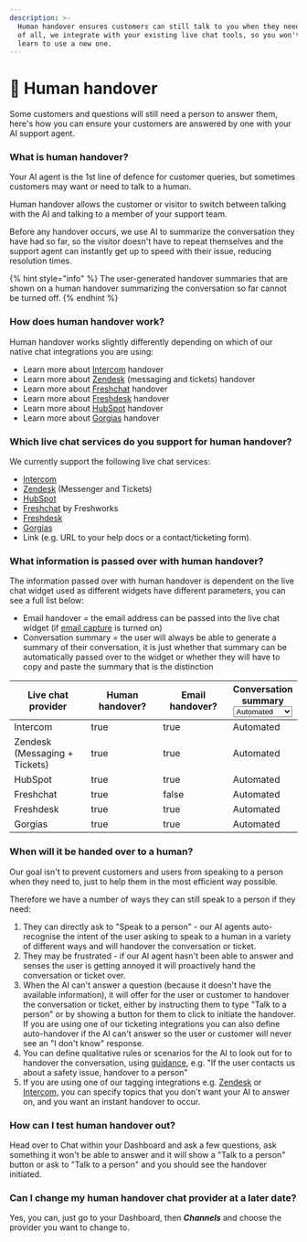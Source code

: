 ```yaml
---
description: >-
  Human handover ensures customers can still talk to you when they need to. Best
  of all, we integrate with your existing live chat tools, so you won't have to
  learn to use a new one.
---
```


# 🤝 Human handover

Some customers and questions will still need a person to answer them, here's how you can ensure your customers are answered by one with your AI support agent.

### What is human handover?

Your AI agent is the 1st line of defence for customer queries, but sometimes customers may want or need to talk to a human.&#x20;

Human handover allows the customer or visitor to switch between talking with the AI and talking to a member of your support team.

Before any handover occurs, we use AI to summarize the conversation they have had so far, so the visitor doesn't have to repeat themselves and the support agent can instantly get up to speed with their issue, reducing resolution times.

{% hint style="info" %}
The user-generated handover summaries that are shown on a human handover summarizing the conversation so far cannot be turned off.&#x20;
{% endhint %}

### How does human handover work?

Human handover works slightly differently depending on which of our native chat integrations you are using:

* Learn more about [Intercom](channels/intercom/#how-does-human-handover-work-when-using-the-intercom-messenger-integration) handover
* Learn more about [Zendesk](channels/zendesk/) (messaging and tickets) handover
* Learn more about [Freshchat](channels/freshchat.md) handover
* Learn more about [Freshdesk](channels/freshdesk.md) handover
* Learn more about [HubSpot](channels/hubspot/) handover&#x20;
* Learn more about [Gorgias](channels/gorgias.md#how-does-human-handover-work-when-using-the-gorgias-integration-for-email-tickets) handover

### Which live chat services do you support for human handover?

We currently support the following live chat services:

* [Intercom](channels/intercom/)
* [Zendesk](channels/zendesk/) (Messenger and Tickets)
* [HubSpot](channels/hubspot/)
* [Freshchat](channels/freshchat.md) by Freshworks
* [Freshdesk](channels/freshdesk.md)
* [Gorgias](channels/gorgias.md)
* Link (e.g. URL to your help docs or a contact/ticketing form).

### What information is passed over with human handover?

The information passed over with human handover is dependent on the live chat widget used as different widgets have different parameters, you can see a full list below:

* Email handover = the email address can be passed into the live chat widget (if [email capture](lead-email-capture.md) is turned on)
* Conversation summary = the user will always be able to generate a summary of their conversation, it is just whether that summary can be automatically passed over to the widget or whether they will have to copy and paste the summary that is the distinction

<table><thead><tr><th width="188">Live chat provider</th><th width="174" data-type="checkbox">Human handover?</th><th width="161" data-type="checkbox">Email handover?</th><th>Conversation summary<select><option value="uWs7AgXNcdFm" label="Automated" color="blue"></option><option value="dT1X6MF4tSw9" label="Copy + Paste" color="blue"></option></select></th></tr></thead><tbody><tr><td>Intercom</td><td>true</td><td>true</td><td><span data-option="uWs7AgXNcdFm">Automated</span></td></tr><tr><td>Zendesk (Messaging + Tickets)</td><td>true</td><td>true</td><td><span data-option="uWs7AgXNcdFm">Automated</span></td></tr><tr><td>HubSpot</td><td>true</td><td>true</td><td><span data-option="uWs7AgXNcdFm">Automated</span></td></tr><tr><td>Freshchat</td><td>true</td><td>false</td><td><span data-option="uWs7AgXNcdFm">Automated</span></td></tr><tr><td>Freshdesk</td><td>true</td><td>true</td><td><span data-option="uWs7AgXNcdFm">Automated</span></td></tr><tr><td>Gorgias</td><td>true</td><td>true</td><td><span data-option="uWs7AgXNcdFm">Automated</span></td></tr></tbody></table>

### When will it be handed over to a human?

Our goal isn't to prevent customers and users from speaking to a person when they need to, just to help them in the most efficient way possible.

Therefore we have a number of ways they can still speak to a person if they need:

1. They can directly ask to "Speak to a person" - our AI agents auto-recognise the intent of the user asking to speak to a human in a variety of different ways and will handover the conversation or ticket.
2. They may be frustrated - if our AI agent hasn't been able to answer and senses the user is getting annoyed it will proactively hand the conversation or ticket over.&#x20;
3. When the AI can't answer a question (because it doesn't have the available information), it will offer for the user or customer to handover the conversation or ticket, either by instructing them to type "Talk to a person" or by showing a button for them to click to initiate the handover. If you are using one of our ticketing integrations you can also define auto-handover if the AI can't answer so the user or customer will never see an "I don't know" response.
4. You can define qualitative rules or scenarios for the AI to look out for to handover the conversation, using [guidance](improve/guidance.md#handover-and-escalation), e.g. "If the user contacts us about a safety issue, handover to a person"
5. If you are using one of our tagging integrations e.g. [Zendesk](channels/zendesk/zendesk-tagging-+-sentiment.md) or [Intercom](channels/intercom/intercom-tagging.md), you can specify topics that you don't want your AI to answer on, and you want an instant handover to occur.

### How can I test human handover out?

Head over to Chat within your Dashboard and ask a few questions, ask something it won't be able to answer and it will show a "Talk to a person" button or ask to "Talk to a person" and you should see the handover initiated.

### Can I change my human handover chat provider at a later date?

Yes, you can, just go to your Dashboard, then _**Channels**_ and choose the provider you want to change to.

